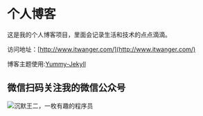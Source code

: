# 个人博客

这是我的个人博客项目，里面会记录生活和技术的点点滴滴。


访问地址：[http://www.itwanger.com/](http://www.itwanger.com/)


博客主题使用:[Yummy-Jekyll](https://github.com/DONGChuan/Yummy-Jekyll)


## 微信扫码关注我的微信公众号

![沉默王二，一枚有趣的程序员](http://www.itwanger.com/assets/images/cmower_5.png)
